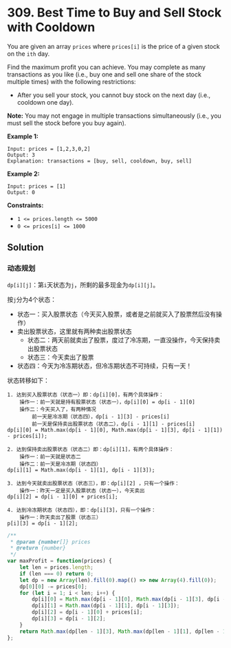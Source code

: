 # 309. Best Time to Buy and Sell Stock with Cooldown

You are given an array `prices` where `prices[i]` is the price of a given stock on the `ith` day.

Find the maximum profit you can achieve. You may complete as many transactions as you like (i.e., buy one and sell one share of the stock multiple times) with the following restrictions:

- After you sell your stock, you cannot buy stock on the next day (i.e., cooldown one day).

**Note:** You may not engage in multiple transactions simultaneously (i.e., you must sell the stock before you buy again).

 

**Example 1:**

```
Input: prices = [1,2,3,0,2]
Output: 3
Explanation: transactions = [buy, sell, cooldown, buy, sell]
```

**Example 2:**

```
Input: prices = [1]
Output: 0
```

 

**Constraints:**

- `1 <= prices.length <= 5000`
- `0 <= prices[i] <= 1000`

## Solution

### 动态规划

`dp[i][j]`：第`i`天状态为`j`，所剩的最多现金为`dp[i][j]`。

按`j`分为4个状态：

- 状态一：买入股票状态（今天买入股票，或者是之前就买入了股票然后没有操作）
- 卖出股票状态，这里就有两种卖出股票状态
    - 状态二：两天前就卖出了股票，度过了冷冻期，一直没操作，今天保持卖出股票状态
    - 状态三：今天卖出了股票
- 状态四：今天为冷冻期状态，但冷冻期状态不可持续，只有一天！

状态转移如下：

```
1. 达到买入股票状态（状态一）即：dp[i][0]，有两个具体操作：
    操作一：前一天就是持有股票状态（状态一），dp[i][0] = dp[i - 1][0]
    操作二：今天买入了，有两种情况
        前一天是冷冻期（状态四），dp[i - 1][3] - prices[i]
        前一天是保持卖出股票状态（状态二），dp[i - 1][1] - prices[i]
dp[i][0] = Math.max(dp[i - 1][0], Math.max(dp[i - 1][3], dp[i - 1][1]) - prices[i]);

2. 达到保持卖出股票状态（状态二）即：dp[i][1]，有两个具体操作：
    操作一：前一天就是状态二
    操作二：前一天是冷冻期（状态四）
dp[i][1] = Math.max(dp[i - 1][1], dp[i - 1][3]);

3. 达到今天就卖出股票状态（状态三），即：dp[i][2] ，只有一个操作：
    操作一：昨天一定是买入股票状态（状态一），今天卖出
dp[i][2] = dp[i - 1][0] + prices[i];

4. 达到冷冻期状态（状态四），即：dp[i][3]，只有一个操作：
    操作一：昨天卖出了股票（状态三）
p[i][3] = dp[i - 1][2];
```

```js
/**
 * @param {number[]} prices
 * @return {number}
 */
var maxProfit = function(prices) {
	let len = prices.length;
    if (len === 0) return 0;
    let dp = new Array(len).fill(0).map(() => new Array(4).fill(0));
    dp[0][0] -= prices[0];
    for (let i = 1; i < len; i++) {
        dp[i][0] = Math.max(dp[i - 1][0], Math.max(dp[i - 1][3], dp[i - 1][1]) - prices[i]);
        dp[i][1] = Math.max(dp[i - 1][1], dp[i - 1][3]);
        dp[i][2] = dp[i - 1][0] + prices[i];
        dp[i][3] = dp[i - 1][2];
    }
    return Math.max(dp[len - 1][3], Math.max(dp[len - 1][1], dp[len - 1][2]));
};
```

